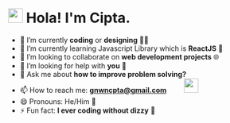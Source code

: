 # <img src="https://github.com/TheDudeThatCode/TheDudeThatCode/blob/master/Assets/Hi.gif" width="29px"> Hola! I'm Cipta.

<!--
**gnwncpta/gnwncpta** is a ✨ _special_ ✨ repository because its `README.md` (this file) appears on your GitHub profile.
-->



- 🔭 I’m currently **coding** or **designing** 👨‍💻
- 🌱 I’m currently learning Javascript Library which is **ReactJS** 🧔
- 👯 I’m looking to collaborate on **web development projects** 🌐
- 🤔 I’m looking for help with **you** 💪
- 💬 Ask me about **how to improve problem solving?**
- 📫 How to reach me: **gnwncpta@gmail.com** &nbsp; &nbsp; &nbsp; &nbsp; <img src="https://github.com/TheDudeThatCode/TheDudeThatCode/blob/master/Assets/Gmail.svg" width="29px">
- 😄 Pronouns: He/Him 🧔
- ⚡ Fun fact: **I ever coding without dizzy** 🧔

